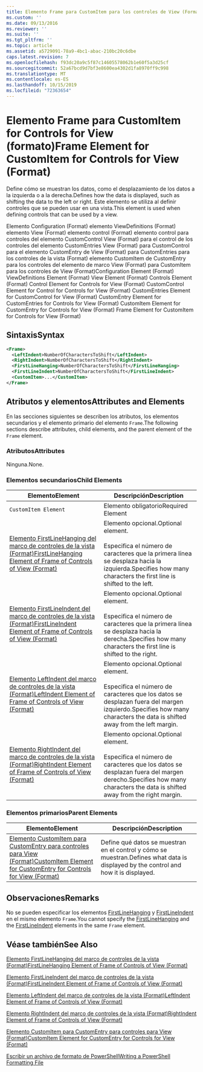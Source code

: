 ```yaml
---
title: Elemento Frame para CustomItem para los controles de View (Format) | Microsoft Docs
ms.custom: ''
ms.date: 09/13/2016
ms.reviewer: ''
ms.suite: ''
ms.tgt_pltfrm: ''
ms.topic: article
ms.assetid: a5729091-78a9-4bc1-abac-210bc20c6dbe
caps.latest.revision: 7
ms.openlocfilehash: f93dc20a9c5f87c14605578062b1e60f5a3d25cf
ms.sourcegitcommit: 52a67bcd9d7bf3e8600ea4302d1fa8970ff9c998
ms.translationtype: MT
ms.contentlocale: es-ES
ms.lasthandoff: 10/15/2019
ms.locfileid: "72363654"
---
```

# <a name="frame-element-for-customitem-for-controls-for-view-format"></a><span data-ttu-id="4ebc0-102">Elemento Frame para CustomItem for Controls for View (formato)</span><span class="sxs-lookup"><span data-stu-id="4ebc0-102">Frame Element for CustomItem for Controls for View (Format)</span></span>

<span data-ttu-id="4ebc0-103">Define cómo se muestran los datos, como el desplazamiento de los datos a la izquierda o a la derecha.</span><span class="sxs-lookup"><span data-stu-id="4ebc0-103">Defines how the data is displayed, such as shifting the data to the left or right.</span></span> <span data-ttu-id="4ebc0-104">Este elemento se utiliza al definir controles que se pueden usar en una vista.</span><span class="sxs-lookup"><span data-stu-id="4ebc0-104">This element is used when defining controls that can be used by a view.</span></span>

<span data-ttu-id="4ebc0-105">Elemento Configuration (Format) elemento ViewDefinitions (Format) elemento View (Format) elemento control (Format) elemento control para controles del elemento CustomControl View (Format) para el control de los controles del elemento CustomEntries View (Format) para CustomControl para el elemento CustomEntry de View (Format) para CustomEntries para los controles de la vista (Format) elemento CustomItem de CustomEntry para los controles del elemento de marco View (Format) para CustomItem para los controles de View (Format)</span><span class="sxs-lookup"><span data-stu-id="4ebc0-105">Configuration Element (Format) ViewDefinitions Element (Format) View Element (Format) Controls Element (Format) Control Element for Controls for View (Format) CustomControl Element for Control for Controls for View (Format) CustomEntries Element for CustomControl for View (Format) CustomEntry Element for CustomEntries for Controls for View (Format) CustomItem Element for CustomEntry for Controls for View (Format) Frame Element for CustomItem for Controls for View (Format)</span></span>

## <a name="syntax"></a><span data-ttu-id="4ebc0-106">Sintaxis</span><span class="sxs-lookup"><span data-stu-id="4ebc0-106">Syntax</span></span>

```xml
<Frame>
  <LeftIndent>NumberOfCharactersToShift</LeftIndent>
  <RightIndent>NumberOfCharactersToShift</RightIndent>
  <FirstLineHanging>NumberOfCharactersToShift</FirstLineHanging>
  <FirstLineIndent>NumberOfCharactersToShift</FirstLineIndent>
  <CustomItem>...</CustomItem>
</Frame>
```

## <a name="attributes-and-elements"></a><span data-ttu-id="4ebc0-107">Atributos y elementos</span><span class="sxs-lookup"><span data-stu-id="4ebc0-107">Attributes and Elements</span></span>

<span data-ttu-id="4ebc0-108">En las secciones siguientes se describen los atributos, los elementos secundarios y el elemento primario del elemento `Frame`.</span><span class="sxs-lookup"><span data-stu-id="4ebc0-108">The following sections describe attributes, child elements, and the parent element of the `Frame` element.</span></span>

### <a name="attributes"></a><span data-ttu-id="4ebc0-109">Atributos</span><span class="sxs-lookup"><span data-stu-id="4ebc0-109">Attributes</span></span>

<span data-ttu-id="4ebc0-110">Ninguna.</span><span class="sxs-lookup"><span data-stu-id="4ebc0-110">None.</span></span>

### <a name="child-elements"></a><span data-ttu-id="4ebc0-111">Elementos secundarios</span><span class="sxs-lookup"><span data-stu-id="4ebc0-111">Child Elements</span></span>

|<span data-ttu-id="4ebc0-112">Elemento</span><span class="sxs-lookup"><span data-stu-id="4ebc0-112">Element</span></span>|<span data-ttu-id="4ebc0-113">Descripción</span><span class="sxs-lookup"><span data-stu-id="4ebc0-113">Description</span></span>|
|-------------|-----------------|
|`CustomItem Element`|<span data-ttu-id="4ebc0-114">Elemento obligatorio</span><span class="sxs-lookup"><span data-stu-id="4ebc0-114">Required Element</span></span>|
|[<span data-ttu-id="4ebc0-115">Elemento FirstLineHanging del marco de controles de la vista (Format)</span><span class="sxs-lookup"><span data-stu-id="4ebc0-115">FirstLineHanging Element of Frame of Controls of View (Format)</span></span>](./firstlinehanging-element-for-frame-for-controls-for-view-format.md)|<span data-ttu-id="4ebc0-116">Elemento opcional.</span><span class="sxs-lookup"><span data-stu-id="4ebc0-116">Optional element.</span></span><br /><br /> <span data-ttu-id="4ebc0-117">Especifica el número de caracteres que la primera línea se desplaza hacia la izquierda.</span><span class="sxs-lookup"><span data-stu-id="4ebc0-117">Specifies how many characters the first line is shifted to the left.</span></span>|
|[<span data-ttu-id="4ebc0-118">Elemento FirstLineIndent del marco de controles de la vista (Format)</span><span class="sxs-lookup"><span data-stu-id="4ebc0-118">FirstLineIndent Element of Frame of Controls of View (Format)</span></span>](./firstlineindent-element-for-frame-for-controls-for-view-format.md)|<span data-ttu-id="4ebc0-119">Elemento opcional.</span><span class="sxs-lookup"><span data-stu-id="4ebc0-119">Optional element.</span></span><br /><br /> <span data-ttu-id="4ebc0-120">Especifica el número de caracteres que la primera línea se desplaza hacia la derecha.</span><span class="sxs-lookup"><span data-stu-id="4ebc0-120">Specifies how many characters the first line is shifted to the right.</span></span>|
|[<span data-ttu-id="4ebc0-121">Elemento LeftIndent del marco de controles de la vista (Format)</span><span class="sxs-lookup"><span data-stu-id="4ebc0-121">LeftIndent Element of Frame of Controls of View (Format)</span></span>](./leftindent-element-for-frame-for-controls-for-view-format.md)|<span data-ttu-id="4ebc0-122">Elemento opcional.</span><span class="sxs-lookup"><span data-stu-id="4ebc0-122">Optional element.</span></span><br /><br /> <span data-ttu-id="4ebc0-123">Especifica el número de caracteres que los datos se desplazan fuera del margen izquierdo.</span><span class="sxs-lookup"><span data-stu-id="4ebc0-123">Specifies how many characters the data is shifted away from the left margin.</span></span>|
|[<span data-ttu-id="4ebc0-124">Elemento RightIndent del marco de controles de la vista (Format)</span><span class="sxs-lookup"><span data-stu-id="4ebc0-124">RightIndent Element of Frame of Controls of View (Format)</span></span>](./rightindent-element-for-frame-for-controls-for-view-format.md)|<span data-ttu-id="4ebc0-125">Elemento opcional.</span><span class="sxs-lookup"><span data-stu-id="4ebc0-125">Optional element.</span></span><br /><br /> <span data-ttu-id="4ebc0-126">Especifica el número de caracteres que los datos se desplazan fuera del margen derecho.</span><span class="sxs-lookup"><span data-stu-id="4ebc0-126">Specifies how many characters the data is shifted away from the right margin.</span></span>|

### <a name="parent-elements"></a><span data-ttu-id="4ebc0-127">Elementos primarios</span><span class="sxs-lookup"><span data-stu-id="4ebc0-127">Parent Elements</span></span>

|<span data-ttu-id="4ebc0-128">Elemento</span><span class="sxs-lookup"><span data-stu-id="4ebc0-128">Element</span></span>|<span data-ttu-id="4ebc0-129">Descripción</span><span class="sxs-lookup"><span data-stu-id="4ebc0-129">Description</span></span>|
|-------------|-----------------|
|[<span data-ttu-id="4ebc0-130">Elemento CustomItem para CustomEntry para controles para View (Format)</span><span class="sxs-lookup"><span data-stu-id="4ebc0-130">CustomItem Element for CustomEntry for Controls for View (Format)</span></span>](./customitem-element-for-customentry-for-controls-for-view-format.md)|<span data-ttu-id="4ebc0-131">Define qué datos se muestran en el control y cómo se muestran.</span><span class="sxs-lookup"><span data-stu-id="4ebc0-131">Defines what data is displayed by the control and how it is displayed.</span></span>|

## <a name="remarks"></a><span data-ttu-id="4ebc0-132">Observaciones</span><span class="sxs-lookup"><span data-stu-id="4ebc0-132">Remarks</span></span>

<span data-ttu-id="4ebc0-133">No se pueden especificar los elementos [FirstLineHanging](./firstlinehanging-element-for-frame-for-controls-for-view-format.md) y [FirstLineIndent](./firstlineindent-element-for-frame-for-controls-for-view-format.md) en el mismo elemento `Frame`.</span><span class="sxs-lookup"><span data-stu-id="4ebc0-133">You cannot specify the [FirstLineHanging](./firstlinehanging-element-for-frame-for-controls-for-view-format.md) and the [FirstLineIndent](./firstlineindent-element-for-frame-for-controls-for-view-format.md) elements in the same `Frame` element.</span></span>

## <a name="see-also"></a><span data-ttu-id="4ebc0-134">Véase también</span><span class="sxs-lookup"><span data-stu-id="4ebc0-134">See Also</span></span>

[<span data-ttu-id="4ebc0-135">Elemento FirstLineHanging del marco de controles de la vista (Format)</span><span class="sxs-lookup"><span data-stu-id="4ebc0-135">FirstLineHanging Element of Frame of Controls of View (Format)</span></span>](./firstlinehanging-element-for-frame-for-controls-for-view-format.md)

[<span data-ttu-id="4ebc0-136">Elemento FirstLineIndent del marco de controles de la vista (Format)</span><span class="sxs-lookup"><span data-stu-id="4ebc0-136">FirstLineIndent Element of Frame of Controls of View (Format)</span></span>](./firstlineindent-element-for-frame-for-controls-for-view-format.md)

[<span data-ttu-id="4ebc0-137">Elemento LeftIndent del marco de controles de la vista (Format)</span><span class="sxs-lookup"><span data-stu-id="4ebc0-137">LeftIndent Element of Frame of Controls of View (Format)</span></span>](./leftindent-element-for-frame-for-controls-for-view-format.md)

[<span data-ttu-id="4ebc0-138">Elemento RightIndent del marco de controles de la vista (Format)</span><span class="sxs-lookup"><span data-stu-id="4ebc0-138">RightIndent Element of Frame of Controls of View (Format)</span></span>](./rightindent-element-for-frame-for-controls-for-view-format.md)

[<span data-ttu-id="4ebc0-139">Elemento CustomItem para CustomEntry para controles para View (Format)</span><span class="sxs-lookup"><span data-stu-id="4ebc0-139">CustomItem Element for CustomEntry for Controls for View (Format)</span></span>](./customitem-element-for-customentry-for-controls-for-view-format.md)

[<span data-ttu-id="4ebc0-140">Escribir un archivo de formato de PowerShell</span><span class="sxs-lookup"><span data-stu-id="4ebc0-140">Writing a PowerShell Formatting File</span></span>](./writing-a-powershell-formatting-file.md)
